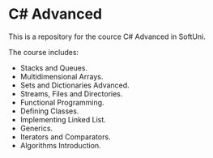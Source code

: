 # C# Advanced
This is a repository for the cource C# Advanced in SoftUni.

The course includes:
- Stacks and Queues.
- Multidimensional Arrays.
- Sets and Dictionaries Advanced.
- Streams, Files and Directories.
- Functional Programming.
- Defining Classes.
- Implementing Linked List.
- Generics.
- Iterators and Comparators.
- Algorithms Introduction.
